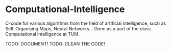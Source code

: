 # Computational-Intelligence

C-code for various algorithms from the field of artificial intelligence, such as Self-Organising Maps, Neural Networks... Done as a part of the class Computational Intelligence at TUM.

TODO: DOCUMENT! 
TODO: CLEAN THE CODE! 
